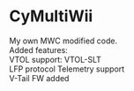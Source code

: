 # CyMultiWii
My own MWC modified code.<br />
Added features:<br />
VTOL support: VTOL-SLT<br />
LFP protocol Telemetry support<br />
V-Tail FW added<br />
